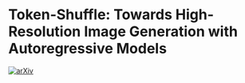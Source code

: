 # Token-Shuffle: Towards High-Resolution Image Generation with Autoregressive Models

[![arXiv](https://img.shields.io/badge/arXiv-2504.17789-b31b1b.svg)](https://arxiv.org/abs/2504.17789)